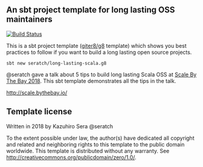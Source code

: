 An sbt project template for long lasting OSS maintainers
----------------
[![Build Status](https://travis-ci.org/seratch/long-lasting-scala.g8.svg?branch=master)](https://travis-ci.org/seratch/long-lasting-scala.g8)

This is a sbt project template ([giter8/g8](http://www.foundweekends.org/giter8/) template) which shows you best practices to follow if you want to build a long lasting open source projects.

```
sbt new seratch/long-lasting-scala.g8
```

@seratch gave a talk about 5 tips to build long lasting Scala OSS at [Scale By The Bay 2018](http://scale.bythebay.io/). This sbt template demonstrates all the tips in the talk.

http://scale.bythebay.io/

Template license
----------------
Written in 2018 by Kazuhiro Sera @seratch

To the extent possible under law, the author(s) have dedicated all copyright and related
and neighboring rights to this template to the public domain worldwide.
This template is distributed without any warranty. See <http://creativecommons.org/publicdomain/zero/1.0/>.

